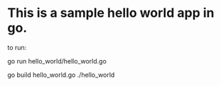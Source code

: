 # This is a sample hello world app in go. 

to run: 

go run hello_world/hello_world.go 

go build hello_world.go
./hello_world